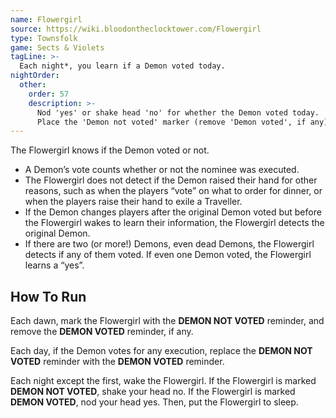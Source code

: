 ```yaml
---
name: Flowergirl
source: https://wiki.bloodontheclocktower.com/Flowergirl
type: Townsfolk
game: Sects & Violets
tagLine: >-
  Each night*, you learn if a Demon voted today.
nightOrder:
  other:
    order: 57
    description: >-
      Nod 'yes' or shake head 'no' for whether the Demon voted today.
      Place the 'Demon not voted' marker (remove 'Demon voted', if any).
---
```


The Flowergirl knows if the Demon voted or not.

- A Demon’s vote counts whether or not the nominee was executed.
- The Flowergirl does not detect if the Demon raised their hand for
  other reasons, such as when the players “vote” on what to order for
  dinner, or when the players raise their hand to exile a Traveller.
- If the Demon changes players after the original Demon voted but before
  the Flowergirl wakes to learn their information, the Flowergirl
  detects the original Demon.
- If there are two (or more!) Demons, even dead Demons, the Flowergirl
  detects if any of them voted. If even one Demon voted, the Flowergirl
  learns a “yes”.

## How To Run

Each dawn, mark the Flowergirl with the **DEMON NOT VOTED** reminder,
and remove the **DEMON VOTED** reminder, if any.

Each day, if the Demon votes for any execution, replace the **DEMON NOT
VOTED** reminder with the **DEMON VOTED** reminder.

Each night except the first, wake the Flowergirl. If the Flowergirl is
marked **DEMON NOT VOTED**, shake your head no. If the Flowergirl is
marked **DEMON VOTED**, nod your head yes. Then, put the Flowergirl to
sleep.
